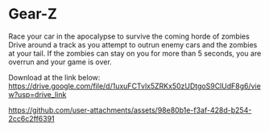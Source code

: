 # Gear-Z
Race your car in the apocalypse to survive the coming horde of zombies
Drive around a track as you attempt to outrun enemy cars and the zombies at your tail.
If the zombies can stay on you for more than 5 seconds, you are overrun and your game is over.

Download at the link below: https://drive.google.com/file/d/1uxuFCTvlx5ZRKx50zUDtgoS9ClUdF8g6/view?usp=drive_link


https://github.com/user-attachments/assets/98e80b1e-f3af-428d-b254-2cc6c2ff6391




